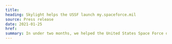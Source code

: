 ```yaml
---
title:
heading: Skylight helps the USSF launch my.spaceforce.mil
source: Press release
date: 2021-01-25
href:
summary: In under two months, we helped the United States Space Force design and launch <a href="/work/experience/space-force-web-portal/">my.spaceforce.mil</a>, which went live on January 25, 2021. This website will enable the U.S. Armed Forces' newest branch to better disseminate mission-critical information to over 15,000 service members.
---
```

